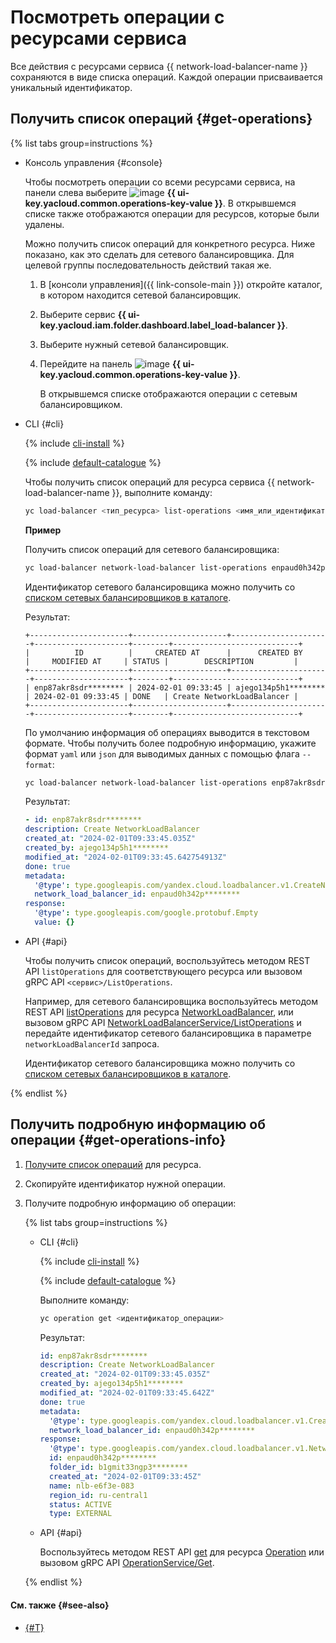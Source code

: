 # Посмотреть операции с ресурсами сервиса

Все действия с ресурсами сервиса {{ network-load-balancer-name }} сохраняются в виде списка операций. Каждой операции присваивается уникальный идентификатор.

## Получить список операций {#get-operations}

{% list tabs group=instructions %}

- Консоль управления {#console}

  Чтобы посмотреть операции со всеми ресурсами сервиса, на панели слева выберите ![image](../../_assets/operations.svg) **{{ ui-key.yacloud.common.operations-key-value }}**. В открывшемся списке также отображаются операции для ресурсов, которые были удалены.
  
  Можно получить список операций для конкретного ресурса. Ниже показано, как это сделать для сетевого балансировщика. Для целевой группы последовательность действий такая же.

  1. В [консоли управления]({{ link-console-main }}) откройте каталог, в котором находится сетевой балансировщик.
  1. Выберите сервис **{{ ui-key.yacloud.iam.folder.dashboard.label_load-balancer }}**.
  1. Выберите нужный сетевой балансировщик.
  1. Перейдите на панель ![image](../../_assets/operations.svg) **{{ ui-key.yacloud.common.operations-key-value }}**.

      В открывшемся списке отображаются операции с сетевым балансировщиком.

- CLI {#cli}

  {% include [cli-install](../../_includes/cli-install.md) %}

  {% include [default-catalogue](../../_includes/default-catalogue.md) %}

  Чтобы получить список операций для ресурса сервиса {{ network-load-balancer-name }}, выполните команду:

  ```bash
  yc load-balancer <тип_ресурса> list-operations <имя_или_идентификатор_ресурса>
  ```

  **Пример**

  Получить список операций для сетевого балансировщика:

  ```bash
  yc load-balancer network-load-balancer list-operations enpaud0h342p********
  ```

  Идентификатор сетевого балансировщика можно получить со [списком сетевых балансировщиков в каталоге](load-balancer-list.md#list).

  Результат:

  ```text
  +----------------------+---------------------+----------------------+---------------------+--------+----------------------------+
  |          ID          |     CREATED AT      |      CREATED BY      |     MODIFIED AT     | STATUS |        DESCRIPTION         |
  +----------------------+---------------------+----------------------+---------------------+--------+----------------------------+
  | enp87akr8sdr******** | 2024-02-01 09:33:45 | ajego134p5h1******** | 2024-02-01 09:33:45 | DONE   | Create NetworkLoadBalancer |
  +----------------------+---------------------+----------------------+---------------------+--------+----------------------------+
  ```

  По умолчанию информация об операциях выводится в текстовом формате. Чтобы получить более подробную информацию, укажите формат `yaml` или `json` для выводимых данных с помощью флага `--format`:

  ```bash
  yc load-balancer network-load-balancer list-operations enp87akr8sdr******** --format yaml
  ```

  Результат:

  ```yaml
  - id: enp87akr8sdr********
  description: Create NetworkLoadBalancer
  created_at: "2024-02-01T09:33:45.035Z"
  created_by: ajego134p5h1********
  modified_at: "2024-02-01T09:33:45.642754913Z"
  done: true
  metadata:
    '@type': type.googleapis.com/yandex.cloud.loadbalancer.v1.CreateNetworkLoadBalancerMetadata
    network_load_balancer_id: enpaud0h342p********
  response:
    '@type': type.googleapis.com/google.protobuf.Empty
    value: {}
  ```

- API {#api}

  Чтобы получить список операций, воспользуйтесь методом REST API `listOperations` для соответствующего ресурса или вызовом gRPC API `<сервис>/ListOperations`.

  Например, для сетевого балансировщика воспользуйтесь методом REST API [listOperations](../api-ref/NetworkLoadBalancer/listOperations.md) для ресурса [NetworkLoadBalancer](../api-ref/NetworkLoadBalancer/index.md), или вызовом gRPC API [NetworkLoadBalancerService/ListOperations](../api-ref/grpc/network_load_balancer_service.md#ListOperations) и передайте идентификатор сетевого балансировщика в параметре `networkLoadBalancerId` запроса.

  Идентификатор сетевого балансировщика можно получить со [списком сетевых балансировщиков в каталоге](load-balancer-list.md#list).

{% endlist %}

## Получить подробную информацию об операции {#get-operations-info}

1. [Получите список операций](#get-operations) для ресурса.
1. Скопируйте идентификатор нужной операции.
1. Получите подробную информацию об операции:

    {% list tabs group=instructions %}

    - CLI {#cli}

      {% include [cli-install](../../_includes/cli-install.md) %}

      {% include [default-catalogue](../../_includes/default-catalogue.md) %}

      Выполните команду:

      ```bash
      yc operation get <идентификатор_операции>
      ```

      Результат:

      ```yaml
      id: enp87akr8sdr********
      description: Create NetworkLoadBalancer
      created_at: "2024-02-01T09:33:45.035Z"
      created_by: ajego134p5h1********
      modified_at: "2024-02-01T09:33:45.642Z"
      done: true
      metadata:
        '@type': type.googleapis.com/yandex.cloud.loadbalancer.v1.CreateNetworkLoadBalancerMetadata
        network_load_balancer_id: enpaud0h342p********
      response:
        '@type': type.googleapis.com/yandex.cloud.loadbalancer.v1.NetworkLoadBalancer
        id: enpaud0h342p********
        folder_id: b1gmit33ngp3********
        created_at: "2024-02-01T09:33:45Z"
        name: nlb-e6f3e-083
        region_id: ru-central1
        status: ACTIVE
        type: EXTERNAL
      ```

    - API {#api}

      Воспользуйтесь методом REST API [get](../api-ref/Operation/get.md) для ресурса [Operation](../api-ref/Operation/index.md) или вызовом gRPC API [OperationService/Get](../api-ref/grpc/operation_service.md#Get).

    {% endlist %}

#### См. также {#see-also}

* [{#T}](../../api-design-guide/concepts/about-async.md)
